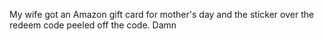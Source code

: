 My wife got an Amazon gift card for mother's day and the sticker over the redeem code peeled off the code. Damn

